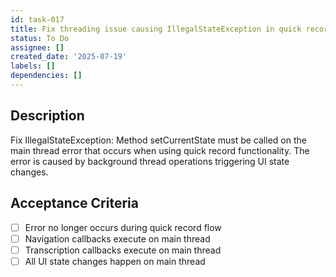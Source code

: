 ```yaml
---
id: task-017
title: Fix threading issue causing IllegalStateException in quick record flow
status: To Do
assignee: []
created_date: '2025-07-19'
labels: []
dependencies: []
---
```


## Description

Fix IllegalStateException: Method setCurrentState must be called on the main thread error that occurs when using quick record functionality. The error is caused by background thread operations triggering UI state changes.

## Acceptance Criteria

- [ ] Error no longer occurs during quick record flow
- [ ] Navigation callbacks execute on main thread
- [ ] Transcription callbacks execute on main thread
- [ ] All UI state changes happen on main thread
